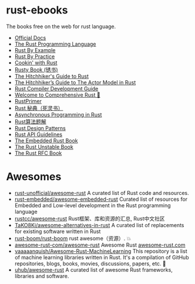 # rust-ebooks
The books free on the web for rust language.

* [Official Docs](https://doc.rust-lang.org/std/)
* [The Rust Programming Language](https://doc.rust-lang.org/stable/book/)
* [Rust By Example](https://doc.rust-lang.org/rust-by-example/)
* [Rust By Practice](https://practice.rs/why-exercise.html)
* [Cookin' with Rust](https://rust-lang-nursery.github.io/rust-cookbook/)
* [Rusty Book (锈书)](https://rusty.course.rs/)
* [The Hitchhiker's Guide to Rust](http://hongruiz.gitee.io/books/rust-guide/)
* [The Hitchhiker’s Guide to The Actor Model in Rust](https://usermanual.wiki/Document/The20Hitchhikers20Guide20to20the20Actor20Model20in20Rust.791673722/view)
* [Rust Compiler Development Guide](https://rustc-dev-guide.rust-lang.org/getting-started.html)
* [Welcome to Comprehensive Rust 🦀](https://google.github.io/comprehensive-rust/)
* [RustPrimer](https://rustcc.gitbooks.io/rustprimer/content/)
* [Rust 秘典（死灵书）](https://nomicon.purewhite.io/intro.html)
* [Asynchronous Programming in Rust](https://rust-lang.github.io/async-book/)
* [Rust算法题解](https://www.bookstack.cn/read/rustlang-cn-rust-algos/README.md)
* [Rust Design Patterns](https://rust-unofficial.github.io/patterns/)
* [Rust API Guidelines](https://rust-lang.github.io/api-guidelines/)
* [The Embedded Rust Book](https://docs.rust-embedded.org/book/)
* [The Rust Unstable Book](https://doc.rust-lang.org/nightly/unstable-book/index.html)
* [The Rust RFC Book](https://rust-lang.github.io/rfcs/introduction.html)


# Awesomes

* [rust-unofficial/awesome-rust](https://github.com/rust-unofficial/awesome-rust) A curated list of Rust code and resources.
* [rust-embedded/awesome-embedded-rust](https://github.com/rust-embedded/awesome-embedded-rust) Curated list of resources for Embedded and Low-level development in the Rust programming language
* [rustcc/awesome-rust](https://github.com/rustcc/awesome-rust) Rust框架、库和资源的汇总, Rust中文社区
* [TaKO8Ki/awesome-alternatives-in-rust](https://github.com/TaKO8Ki/awesome-alternatives-in-rust) A curated list of replacements for existing software written in Rust
* [rust-boom/rust-boom](https://github.com/rust-boom/rust-boom) rust awesome（资源）. 💥
* [awesome-rust-com/awesome-rust](https://github.com/awesome-rust-com/awesome-rust) Awesome Rust [awesome-rust.com](http://awesome-rust.com/)
* [vaaaaanquish/Awesome-Rust-MachineLearning](https://github.com/vaaaaanquish/Awesome-Rust-MachineLearning) This repository is a list of machine learning libraries written in Rust. It's a compilation of GitHub repositories, blogs, books, movies, discussions, papers, etc. 🦀
* [uhub/awesome-rust](https://github.com/uhub/awesome-rust) A curated list of awesome Rust frameworks, libraries and software.

